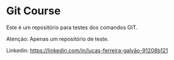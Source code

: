 # Git Course

Este é um repositório para testes dos comandos GIT.

Atenção: Apenas um repositório de teste.

Linkedin: https://linkedin.com/in/lucas-ferreira-galvão-91208b121